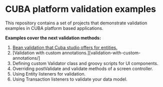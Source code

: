 # CUBA platform validation examples

This repository contains a set of projects that demonstrate validation examples
in CUBA platform based applications.

**Examples cover the next validation methods:**
1. [Bean validation that Cuba studio offers for entities.](simple-validation/)
1. [Validation with custom annotations.][validation-with-custom-annotations/]
1. Defining custom Validator class and groovy scripts for UI components.
1. Overriding postValidate and validate methods of a screen controller.
1. Using Entity listeners for validation.
1. Using Transaction listeners to validate your data model.
